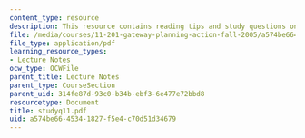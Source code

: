 ```yaml
---
content_type: resource
description: This resource contains reading tips and study questions on session 11.
file: /media/courses/11-201-gateway-planning-action-fall-2005/a574be6645341827f5e4c70d51d34679_studyq11.pdf
file_type: application/pdf
learning_resource_types:
- Lecture Notes
ocw_type: OCWFile
parent_title: Lecture Notes
parent_type: CourseSection
parent_uid: 314fe87d-93c0-b34b-ebf3-6e477e72bbd8
resourcetype: Document
title: studyq11.pdf
uid: a574be66-4534-1827-f5e4-c70d51d34679
---
```

